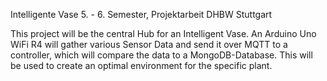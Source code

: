 Intelligente Vase
5. - 6. Semester, Projektarbeit DHBW Stuttgart

This project will be the central Hub for an Intelligent Vase. An Arduino Uno WiFi R4 will gather various Sensor Data and send it over MQTT to a controller, which will compare the data to a MongoDB-Database. This will be used to create an optimal environment for the specific plant.